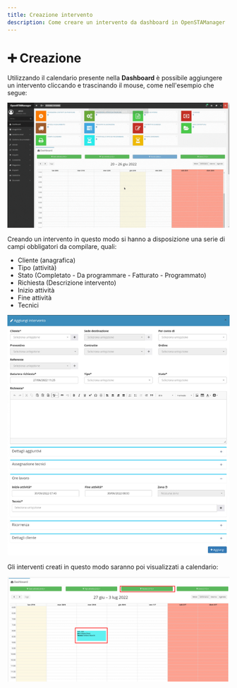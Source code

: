 ```yaml
---
title: Creazione intervento
description: Come creare un intervento da dashboard in OpenSTAManager
---
```


# ➕ Creazione

Utilizzando il calendario presente nella **Dashboard** è possibile aggiungere un intervento cliccando e trascinando il mouse, come nell'esempio che segue:

![](<../../.gitbook/assets/Progetto senza titolo.gif>)

Creando un intervento in questo modo si hanno a disposizione una serie di campi obbligatori da compilare, quali:

* Cliente (anagrafica)
* Tipo (attività)
* Stato (Completato - Da programmare - Fatturato - Programmato)
* Richiesta (Descrizione intervento)
* Inizio attività
* Fine attività
* Tecnici

![](<../../.gitbook/assets/Senzanome (1).png>)

Gli interventi creati in questo modo saranno poi visualizzati a calendario:

![](<../../.gitbook/assets/immagine (7) (1).png>)
